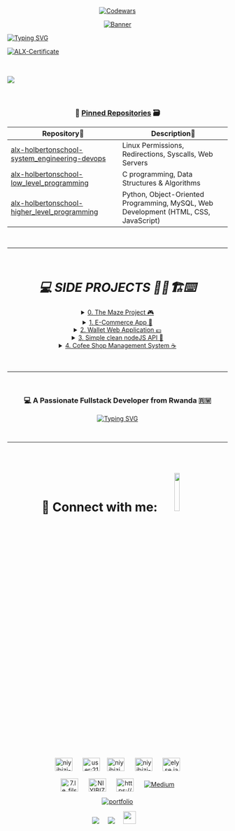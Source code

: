 <div align="center">
  
<!--<h2> <picture><img src="https://media.giphy.com/media/WUlplcMpOCEmTGBtBW/giphy.gif" width="50"></picture> <b>👷Elysée NIYIBIZI👨🏿‍💻 | 💻 Software Engineer | 🛸 Kigali, Rwanda🇷🇼</b> <picture><img src="https://media.giphy.com/media/WUlplcMpOCEmTGBtBW/giphy.gif" width="50"></picture> </h2>
<br /><br />

<!--![My Banner](https://github.com/elyse502/elyse502/assets/125453474/51d554b8-89d4-4e80-9cb2-469a97e46f36)-->

[![Codewars](https://www.codewars.com/users/Elysee%20NIYIBIZI/badges/small)](https://www.codewars.com/users/Elysee%20NIYIBIZI)

[![Banner](https://github.com/elyse502/elyse502/assets/125453474/464d11a8-3cc0-4eae-ace5-e7510295b267)](https://elyse502.github.io/Elysee-Portfolio/)
</div>

[![Typing SVG](https://readme-typing-svg.herokuapp.com/?color=tokyonight&size=35&center=true&vCenter=true&width=1000&lines=HELLO+THERE!;MEET+A+PROGRAMMER,;I'M+INTERESTED+IN+AI+AND+MACHINE+LEARNING;I+ENJOY+CODING+AND+WATCHING+FOOTBALL+:%29)](https://git.io/typing-svg)

[![ALX-Certificate](https://github.com/elyse502/elyse502/assets/125453474/b86ef685-7629-41bb-aaff-c1279eecb475)](https://intranet.alxswe.com/certificates/NGS28TyRP7)

<br /><br /><img src="https://user-images.githubusercontent.com/73097560/115834477-dbab4500-a447-11eb-908a-139a6edaec5c.gif"><br /><br /><br />

<div align="center">

### 📍 [Pinned Repositories](https://github.com/elyse502/ALX-PROJECTS) 🗃</div>

| Repository📂 | Description📝 |
| ------------ | -------------- |
| [alx-holbertonschool-system_engineering-devops](https://github.com/elyse502/alx-system_engineering-devops) | Linux Permissions, Redirections, Syscalls, Web Servers |
| [alx-holbertonschool-low_level_programming](https://github.com/elyse502/alx-low_level_programming) | C programming, Data Structures & Algorithms |
| [alx-holbertonschool-higher_level_programming](https://github.com/elyse502/alx-higher_level_programming) | Python, Object-Oriented Programming, MySQL, Web Development (HTML, CSS, JavaScript) |

<br /><hr /><br />

<div align="center">
<h1><em>💻 SIDE PROJECTS 👷‍♂️🏗️⌨️</em></h1>

<details>
<summary><a href="https://github.com/elyse502/The-Maze-Project-Page">0. The Maze Project 🎮</a></summary><br>
<a href="https://github.com/elyse502/The-Maze-Project-Page"><b>LINK 🔗</b></a>
<p>This project is a first person 3D maze game. Similar to Wolfenstein or Doom, minus enemies and weapons, although they may be added later. It was made using SDL2 and C. It runs on Mac OS X and Linux/Ubuntu. The game uses the technique raycasting to create the apparent 3D nature of the maze. The Maze is a 3D Maze game that uses ray casting to render a 2D map into a 3D navigable world!</p></p>
</details>

<details>
<summary><a href="https://github.com/elyse502/ecommerce-app">1. E-Commerce App 🛒</a></summary><br>
<a href="https://github.com/elyse502/ecommerce-app"><b>LINK 🔗</b></a>
<p>This E-Commerce App is a full-stack web application that enables users to explore a variety of products, filter them based on specific attributes, and add items to their cart by selecting desired variants like size. Users can place orders by providing delivery addresses and selecting their preferred payment method—either Cash on Delivery (COD) or Online Payment. The application integrates Stripe as the online payment gateway, ensuring secure and seamless transactions.
</p>
</details>

<details>
<summary><a href="https://github.com/elyse502/wallet-app-task-force">2. Wallet Web Application 💷</a></summary><br>
<a href="https://github.com/elyse502/wallet-app-task-force"><b>LINK 🔗</b></a>
<p>A comprehensive web application for managing multiple financial accounts, tracking expenses, and monitoring budgets across different payment methods (bank accounts, mobile money, cash, etc.). Built with React.js, Node.js, Express, and MongoDB.</p>
</details>

<details>
<summary><a href="https://github.com/elyse502/API-SIMPLE-Client">3. Simple clean nodeJS API 🛜</a></summary><br>
<a href="https://github.com/elyse502/API-SIMPLE-Client"><b>LINK 🔗</b></a>
<p>A simple clean REST API built with NodeJS, express with a n-tier architecture (organized into layers).</p>
</details>

<details>
<summary><a href="https://github.com/elyse502/coffee-blend">4. Cofee Shop Management System ☕</a></summary><br>
<a href="https://github.com/elyse502/coffee-blend"><b>LINK 🔗</b></a>
<p>Coffee Shop Management System with PHP MySQL Bootstrap PayPal and PDO.</p>
</details>

</div>

<br /><hr /><br />

<h3 align="center"> 💻 A Passionate Fullstack Developer from Rwanda 🇷🇼</h3>

<p align="center">
  <!-- Typing SVG by DenverCoder1 - https://github.com/DenverCoder1/readme-typing-svg -->
  <a href="https://github.com/elyse502"><img src="https://readme-typing-svg.demolab.com?font=Exo&weight=500&size=24&pause=1000&center=true&vCenter=true&width=320&lines=Full-Stack+Developer;Computer+Science+Student+!;Always+learning+new+things!+" alt="Typing SVG" /></a>
</p>

<br />

---

<br />

<h1 align="center">🔗 Connect with me: <img src='https://raw.githubusercontent.com/ShahriarShafin/ShahriarShafin/main/Assets/handshake.gif' width="15%"> </h1>
<br /><br />
<p align="center">
  <a href="https://www.discord.com/channels/@niyibizi_elysee" target="blank"><img align="center" src="https://raw.githubusercontent.com/rahuldkjain/github-profile-readme-generator/master/src/images/icons/Social/discord.svg" alt="niyibizi-elysee" height="30" width="40" /></a>&nbsp;&nbsp;&nbsp;&nbsp;&nbsp;
<a href="https://stackoverflow.com/users/21958900/niyibizi-elys%c3%a9e" target="blank"><img align="center" src="https://raw.githubusercontent.com/rahuldkjain/github-profile-readme-generator/master/src/images/icons/Social/stack-overflow.svg" alt="user:21958900" height="30" width="40" /></a>&nbsp;&nbsp;&nbsp;
<a href="https://twitter.com/niyibizi_elyse" target="blank"><img align="center" src="https://raw.githubusercontent.com/rahuldkjain/github-profile-readme-generator/master/src/images/icons/Social/twitter.svg" alt="niyibizi_elyse" height="30" width="40" /></a>&nbsp;&nbsp;&nbsp;&nbsp;&nbsp;
<a href="https://linkedin.com/in/niyibizi-elysée" target="blank"><img align="center" src="https://raw.githubusercontent.com/rahuldkjain/github-profile-readme-generator/master/src/images/icons/Social/linked-in-alt.svg" alt="niyibizi-elysée" height="30" width="40" /></a>&nbsp;&nbsp;&nbsp;&nbsp;&nbsp;
<a href="https://fb.com/elyse.jadendrakstar" target="blank"><img align="center" src="https://raw.githubusercontent.com/rahuldkjain/github-profile-readme-generator/master/src/images/icons/Social/facebook.svg" alt="elyse.jadendrakstar" height="30" width="40" /></a><br /><br />
<a href="https://instagram.com/7.le_fils_de_dieu" target="blank"><img align="center" src="https://raw.githubusercontent.com/rahuldkjain/github-profile-readme-generator/master/src/images/icons/Social/instagram.svg" alt="7.le_fils_de_dieu" height="30" width="40" /></a>&nbsp;&nbsp;&nbsp;&nbsp;&nbsp;
<a href="https://hashnode.com/@NIYIBIZI" target="blank"><img align="center" src="https://raw.githubusercontent.com/rahuldkjain/github-profile-readme-generator/master/src/images/icons/Social/hashnode.svg" alt="NIYIBIZI Elysée" height="30" width="40" /></a>&nbsp;&nbsp;&nbsp;&nbsp;&nbsp;
<a href="https://www.youtube.com/channel/UCFak6PPRUK9-AB_-zeDgzkg" target="blank"><img align="center" src="https://raw.githubusercontent.com/rahuldkjain/github-profile-readme-generator/master/src/images/icons/Social/youtube.svg" alt="https://www.youtube.com/channel/UCFak6PPRUK9-AB_-zeDgzkg" height="30" width="40" /></a>&nbsp;&nbsp;&nbsp;&nbsp;&nbsp;
<a href="https://medium.com/@elyseniyibizi502" target="_blank"><img alt="Medium" src="https://img.shields.io/badge/medium-%2312100E.svg?&style=for-the-badge&logo=medium&logoColor=white" /></a>
</p>

<div align="center">
  
[![portfolio](https://img.shields.io/badge/my_portfolio-000?style=for-the-badge&logo=ko-fi&logoColor=white)](https://elyse502.github.io/Elysee-Portfolio/)

</div>

<p align="center">
  <a target="_blank"href="https://www.linkedin.com/in/niyibizi-elys%C3%A9e/"><img src="https://img.shields.io/badge/linkedin-%230077B5.svg?&style=for-the-badge&logo=linkedin&logoColor=white" /></a>&nbsp;&nbsp;&nbsp;&nbsp;
  <a href="mailto:elyseniyibizi502@gmail.com"><img src="https://img.shields.io/badge/gmail-%23D14836.svg?&style=for-the-badge&logo=gmail&logoColor=white" /></a>&nbsp;&nbsp;&nbsp;&nbsp;
  <a target="_blank"href="https://wa.me/250784652570"><img  height= "29"src="https://img.shields.io/badge/-Whatsapp-4CA143?style=flat-square&labelColor=4CA143&logo=whatsapp&logoColor=white&link=https://api.whatsapp.com/send?phone=250785478696" /></a>&nbsp;&nbsp;&nbsp;&nbsp;
</p><br /><br />

<!--

<div align="center">

---
# :octocat: _😊I'm Glad to see you here🤝!_ :octocat:
Feel free to explore and get in touch! 🌐
</div>

```groovy
~ FilsDeDieu🔍

                  ......                     NIYIBIZIElysée@github👨‍💻 
            .::############::.               ----------------------
        .:######################:.           OS: Linux, CentOS, Windows
     .:############################:.        Role: Cybersecurity, DevSecOps 
   .:#####´`³################³´`####:.       Uptime: 2 years +
  .#######.   `´´        ``´   .#######.     Packages: 54 (github), 23 (aur)
 .########:                    :########.
.########´                      `########.   Language Skills: Python / Java / C / C++ / Go Lang
:########                        ########:   Unix Skills: POSIX Shell / Bash / AWK / Regex / Perl
.########.                      .########.   Web Skills: HTML / CSS / JavaScript / PHP  
 .########:.                  .:########.    Text Formatting Skills: TeX / roff
  .############:..      ..:############.     Other Language Skills: TIBasic / Batch
    .###. `³####´        `###########.
      `###:. `³´          #########`         Languages_spoken: ["en_US", "fr_FR", "kinya_RW"]
        `³######          ######³´
            `³³´          `³³´           
                                             Technologies: Linux, Docker, Splunk, Graylog, ArcSight
                                             Cloud: Oracle, Azure, AWS
                                             Databases Skills: Oracle, MySQl, SQLite, MongoDB, Cassandra

                                             Blogs: Dev
                                             Contacts: [elyseniyibizi502@gmail.com, +250784652570]
~ neofetch
```

![](https://visitor-badge.laobi.icu/badge?page_id=elyse502.elyse502)      [![Github](https://img.shields.io/github/followers/elyse502?label=Follow&style=social)](https://github.com/elyse502)

<div align="center">

<h2><i>📍Full Stack Software Engineer💻</i></h2>

<!--![Full Stack Software Engineer](https://github.com/elyse502/elyse502/blob/main/68747470733a2f2f63646e2e6472696262626c652e636f6d2f75736572732f3733303730332f73637265656e73686f74732f363538313234332f6176656e746f2e676966.gif)-->

<!--

<div align="center">
  <h3>😎 An Introvert 🤠</h3>
	<br>
	<img src="https://raw.githubusercontent.com/knowbee/hosting/master/assets/intore.gif" width="auto" height="100">
	<br>
  <br>
</div><hr/>

<h2> <picture><img src="https://media.giphy.com/media/WUlplcMpOCEmTGBtBW/giphy.gif" width="50"></picture> <b>👷Elysée NIYIBIZI👨🏿‍💻 | 💻 Software Engineer | 🛸 Kigali, Rwanda🇷🇼</b> <picture><img src="https://media.giphy.com/media/WUlplcMpOCEmTGBtBW/giphy.gif" width="50"></picture> </h2>

*My Name is **Elysée NIYIBIZI**👨‍💼 from [Rwanda🇷🇼](https://en.wikipedia.org/wiki/Rwanda), I'm a Full-stack Software Engineer | Alumni [**@alx_africa**](https://www.alxafrica.com/)🏫 and Writer⌨️. **`God`** fearing man🛐⛪️🛐. I love programming, reading, writing and speaking👌. I have skills in `C`, `C++` `JavaScript`, as well as elementary `Python` and `Django`🗂️. I am now a graduate of the [`ALX-Holberton Software Engineering Programme`](https://medium.com/@ehoneahobed/how-to-adequately-prepare-for-the-alx-software-engineering-program-5584786dc27f), and we really learnt a lot more things. As a Software Engineer🖥️, I enjoy using my obsessive attention to detail, my unequivocal love for making things that change the world🌍. That's why I like to make things that make a difference💯.*

_I believe that good design is not just about aesthetics, but also about usability and accessibility. My goal is to create websites that are not only visually appealing, but also easy to use and accessible to everyone🛫._

*When I'm not coding, you can find me in the game center or exploring new tech company in the [city](https://www.kigalicity.gov.rw/)([Kigali](https://en.wikipedia.org/wiki/Kigali)). I also enjoy reading books and watching documentaries.*

![7_Do-hard-things-100](https://github.com/elyse502/elyse502/assets/125453474/6d58ea70-e504-4fa1-ac6c-14cac7dccd01)
</div>

<p align="center">
  <a href="https://git.io/typing-svg"><img src="https://readme-typing-svg.herokuapp.com?font=Fira+Code&size=22&pause=1000&width=435&lines=Tomorrow+will+be+better%2C+;and+if+its+not+;I'll+say+it+again!+" alt="Typing SVG" /></a></p>

<img src="https://user-images.githubusercontent.com/73097560/115834477-dbab4500-a447-11eb-908a-139a6edaec5c.gif">

# <b>💼 Skills and Experience </b> <picture><img src = "https://media2.giphy.com/media/QssGEmpkyEOhBCb7e1/giphy.gif?cid=ecf05e47a0n3gi1bfqntqmob8g9aid1oyj2wr3ds3mg700bl&rid=giphy.gif" width = 10%></picture>
* 🔅 React
* 📱 React Native
* 💻 HTML, CSS, JC

---

<h1 align="left">🍿 Tech stack - Languages and Tools 🚀:</h1>

<!--<p align="left"> <a href="https://www.cprogramming.com/" target="_blank" rel="noreferrer"> <img src="https://raw.githubusercontent.com/devicons/devicon/master/icons/c/c-original.svg" alt="c" width="40" height="40"/> </a> <a href="https://git-scm.com/" target="_blank" rel="noreferrer"> <img src="https://www.vectorlogo.zone/logos/git-scm/git-scm-icon.svg" alt="git" width="40" height="40"/> </a> <a href="https://developer.mozilla.org/en-US/docs/Web/JavaScript" target="_blank" rel="noreferrer"> <img src="https://raw.githubusercontent.com/devicons/devicon/master/icons/javascript/javascript-original.svg" alt="javascript" width="40" height="40"/> </a> <a href="https://www.linux.org/" target="_blank" rel="noreferrer"> <img src="https://raw.githubusercontent.com/devicons/devicon/master/icons/linux/linux-original.svg" alt="linux" width="40" height="40"/> </a> <a href="https://www.photoshop.com/en" target="_blank" rel="noreferrer"> <img src="https://raw.githubusercontent.com/devicons/devicon/master/icons/photoshop/photoshop-line.svg" alt="photoshop" width="40" height="40"/> </a> <a href="https://www.python.org" target="_blank" rel="noreferrer"> <img src="https://raw.githubusercontent.com/devicons/devicon/master/icons/python/python-original.svg" alt="python" width="40" height="40"/> </a> <a href="https://www.vagrantup.com/" target="_blank" rel="noreferrer"> <img src="https://www.vectorlogo.zone/logos/vagrantup/vagrantup-icon.svg" alt="vagrant" width="40" height="40"/> </a> </p>-->

<!--<h3 align="left">Programming Languages:</h3>
<P align="left"> 
  <!--   javascript -->
  <!--<a href="https://developer.mozilla.org/en-US/docs/Web/JavaScript" target="_blank" rel="noreferrer"> <img src="https://raw.githubusercontent.com/devicons/devicon/master/icons/javascript/javascript-original.svg" alt="javascript" height="40" width="70" margin="10"/> </a>
  <!--   typescript -->
  <!--<a href="https://www.typescriptlang.org/" target="_blank" rel="noreferrer"> <img src="https://raw.githubusercontent.com/devicons/devicon/master/icons/typescript/typescript-original.svg" alt="typescript" height="40" width="70" margin="10"/> </a>
  <!--   python -->
  <!--<a href="https://www.python.org" target="_blank" rel="noreferrer"> <img src="https://raw.githubusercontent.com/devicons/devicon/master/icons/python/python-original.svg" alt="python" height="40" width="70" margin="10"/> </a>
  <!--   c programing -->
  <!--<a href="https://www.cprogramming.com/" target="_blank" rel="noreferrer"> <img src="https://raw.githubusercontent.com/devicons/devicon/master/icons/c/c-original.svg" alt="c" height="40" width="70" margin="10"/> </a> 
  
</P>
<h3 align="left">Frontend Development:</h3>
<P align="left">
  <!--   reactjs -->
  <!--<a href="https://reactjs.org/" target="_blank" rel="noreferrer"> <img src="https://raw.githubusercontent.com/devicons/devicon/master/icons/react/react-original-wordmark.svg" alt="react" height="40" width="70" margin="10""/> </a>
  <!--   redux -->
  <!--<a href="https://redux.js.org" target="_blank" rel="noreferrer"> <img src="https://raw.githubusercontent.com/devicons/devicon/master/icons/redux/redux-original.svg" alt="redux" height="40" width="70" margin="10"/> </a> 
<!--   sass -->
  <!--<a href="https://sass-lang.com" target="_blank" rel="noreferrer"> <img src="https://raw.githubusercontent.com/devicons/devicon/master/icons/sass/sass-original.svg" alt="sass" height="40" width="70" margin="10"/> </a>
<!--   css -->
  <!--<a href="https://www.w3schools.com/css/" target="_blank" rel="noreferrer"> <img src="https://raw.githubusercontent.com/devicons/devicon/master/icons/css3/css3-original-wordmark.svg" alt="css3" height="40" width="70" margin="10"/> </a>
<!--   html -->
  <!--<a href="https://www.w3.org/html/" target="_blank" rel="noreferrer"> <img src="https://raw.githubusercontent.com/devicons/devicon/master/icons/html5/html5-original-wordmark.svg" alt="html5" height="40" width="70" margin="10"/> </a>
  <!--   babel -->
  <!--<a href="https://babeljs.io/" target="_blank" rel="noreferrer"> <img src="https://cdn.icon-icons.com/icons2/2415/PNG/512/babel_plain_logo_icon_146633.png" alt="babel" height="40" width="70" margin="10"/> </a>
  <!--   webpack -->
  <!--<a href="https://webpack.js.org" target="_blank" rel="noreferrer"> <img src="https://cdn.icon-icons.com/icons2/2415/PNG/512/webpack_plain_logo_icon_146297.png" alt="webpack" height="40" width="70" margin="10"/> </a> 
</P>

<h3 align='left'>Backend Development:</h3>
<p align='left'>
  <!--   nodejs -->
  <!--<a href="https://nodejs.org" target="_blank" rel="noreferrer"> <img src="https://raw.githubusercontent.com/devicons/devicon/master/icons/nodejs/nodejs-original-wordmark.svg" alt="nodejs" height="40" width="70" margin="10"/> </a>
   <!--   flask -->
  <!--<a href="https://flask.palletsprojects.com/" target="_blank" rel="noreferrer"> <img src="https://www.vectorlogo.zone/logos/pocoo_flask/pocoo_flask-icon.svg" alt="flask" height="40" width="70" margin="10"/> </a>
  <!--   nginx -->
  <!--<a href="https://www.nginx.com" target="_blank" rel="noreferrer"> <img src="https://raw.githubusercontent.com/devicons/devicon/master/icons/nginx/nginx-original.svg" alt="nginx" height="40" width="70" margin="10"/> </a>
</p>

<h3 align='left'>Database:</h3>
<p align='left'>
<!--   mysql -->
  <!--<a href="https://www.mysql.com/" target="_blank" rel="noreferrer"> <img src="https://raw.githubusercontent.com/devicons/devicon/master/icons/mysql/mysql-original-wordmark.svg" alt="mysql" height="40" width="70" margin="10"/> </a>
  <!--   sqllite -->
  <!--<a href="https://www.sqlite.org/" target="_blank" rel="noreferrer"> <img src="https://www.vectorlogo.zone/logos/sqlite/sqlite-icon.svg" alt="sqlite" height="40" width="70" margin="10"/> </a>
  <!--   mongodb -->
  <!--<a href="https://www.mongodb.com/" target="_blank" rel="noreferrer"> <img src="https://raw.githubusercontent.com/devicons/devicon/master/icons/mongodb/mongodb-original-wordmark.svg" alt="mongodb" height="40" width="70" margin="10"/> </a>
<!--   postgre -->
  <!--<a href="https://www.postgresql.org" target="_blank" rel="noreferrer"> <img src="https://raw.githubusercontent.com/devicons/devicon/master/icons/postgresql/postgresql-original-wordmark.svg" alt="postgresql" height="40" width="70" margin="10"/> </a></p>

<h3 align='left'>Testing:</h3>
<p align='left'>
<!--   postman -->
  <!--<a href="https://postman.com" target="_blank" rel="noreferrer"> <img src="https://www.vectorlogo.zone/logos/getpostman/getpostman-icon.svg" alt="postman" height="40" width="70" margin="10"/> </a>
<!--   jest -->
<!--<a href="https://jestjs.io" target="_blank" rel="noreferrer"> <img src="https://www.vectorlogo.zone/logos/jestjsio/jestjsio-icon.svg" alt="jest" height="40" width="70" margin="10"/> </a
</p>

<h3 align="left">Other Tools:</h3>
<p align="left"> 
<!--   git -->
  <!--<a href="https://git-scm.com/" target="_blank" rel="noreferrer"> <img src="https://www.vectorlogo.zone/logos/git-scm/git-scm-icon.svg" alt="git" height="40" width="70" margin="10""/> </a>
  <!--   github -->
  <!--<a href="https://github.com/" target="_blank" rel="noreferrer"> <img src="https://cdn.icon-icons.com/icons2/936/PNG/512/github-logo_icon-icons.com_73546.png" alt="GitHub" height="40" width="50" margin="10"/> </a>
<!--   linux -->
  <!--<a href="https://www.linux.org/" target="_blank" rel="noreferrer"> <img src="https://raw.githubusercontent.com/devicons/devicon/master/icons/linux/linux-original.svg" alt="linux" height="40" width="70" margin="10""/> </a>
  <!--   photoshop -->
  <!--<a href="https://www.photoshop.com/en" target="_blank" rel="noreferrer"> <img src="https://raw.githubusercontent.com/devicons/devicon/master/icons/photoshop/photoshop-line.svg" alt="photoshop" width="40" height="40"/> </a>
  <!--   ubuntu -->
  <!--<a href="https://ubuntu.com/" target="_blank" rel="noreferrer"> <img src="https://cdn.icon-icons.com/icons2/2429/PNG/512/ubuntu_logo_icon_147216.png" alt="ubuntu" height="40" width="50" margin="10""/> </a>
<!--   vagrant -->
  <!--<a href="https://www.vagrantup.com/" target="_blank" rel="noreferrer"> <img src="https://www.vectorlogo.zone/logos/vagrantup/vagrantup-icon.svg" alt="vagrant" height="40" width="70" margin="10"/> </a>
  <!--   vs code -->
  <!--<a href="https://code.visualstudio.com/" target="_blank" rel="noreferrer"> <img src="https://cdn.icon-icons.com/icons2/2107/PNG/512/file_type_vscode_icon_130084.png" alt="VsCode" height="40" width="50" margin="10"/> </a>
   <!--   vim -->
  <!--<a href="https://www.vim.org/" target="_blank" rel="noreferrer"> <img src="https://cdn.icon-icons.com/icons2/2415/PNG/512/vim_original_logo_icon_146312.png" alt="Vim editor" height="40" width="50" margin="10"/> </a>
  <!--   npm -->
  <!--<a href="https://www.npmjs.com/" target="_blank" rel="noreferrer"> <img src="https://cdn.icon-icons.com/icons2/2415/PNG/512/npm_original_wordmark_logo_icon_146402.png" alt="npm" wheight="40" width="50" margin="10""/> </a>
</p><br /><br />



<details> 
  <summary><h3>🛠️ My Favorite Tools 🛠️</h3></summary>
  <!-- Some badges are from https://github.com/Ileriayo/markdown-badges -->

  <!--<h3>👨‍💻 Programming and Markup Languages 🚀</h3>

  <p>
      <a href="https://github.com/search?q=user%3ADenverCoder1+language%3Aassembly"><img alt="MIPS Assembly" src="https://custom-icon-badges.demolab.com/badge/Assembly-525252.svg?logo=asm-hex&logoColor=white"></a>
      <a href="https://github.com/search?q=user%3ADenverCoder1+language%3Abash"><img alt="Bash" src="https://img.shields.io/badge/Bash-121011.svg?logo=gnu-bash&logoColor=white"></a>
      <a href="https://github.com/search?q=user%3ADenverCoder1+language%3Ac"><img alt="C" src="https://custom-icon-badges.demolab.com/badge/C-03599C.svg?logo=c-in-hexagon&logoColor=white"></a>
      <a href="https://github.com/search?q=user%3ADenverCoder1+language%3Acpp"><img alt="C++" src="https://custom-icon-badges.demolab.com/badge/C++-9C033A.svg?logo=cpp2&logoColor=white"></a>
      <a href="https://github.com/search?q=user%3ADenverCoder1+language%3Acsharp"><img alt="C#" src="https://custom-icon-badges.demolab.com/badge/C%23-68217A.svg?logo=cs2&logoColor=white"></a>
      <a href="https://github.com/search?q=user%3ADenverCoder1+language%3Aceylon"><img alt="Ceylon" src="https://custom-icon-badges.demolab.com/badge/Ceylon-E39842.svg?logo=ceylon&logoColor=white"></a>
      <a href="https://github.com/search?q=user%3ADenverCoder1+language%3Acss"><img alt="CSS" src="https://img.shields.io/badge/CSS-1572B6.svg?logo=css3&logoColor=white"></a>
      <a href="https://github.com/search?q=user%3ADenverCoder1+language%3Ags"><img alt="Google Apps Script" src="https://custom-icon-badges.demolab.com/badge/Google%20Apps%20Script-02569B.svg?logo=gs&logoColor=white"></a>
      <a href="https://github.com/search?q=user%3ADenverCoder1+language%3Ahtml"><img alt="HTML" src="https://img.shields.io/badge/HTML-E34F26.svg?logo=html5&logoColor=white"></a>
      <a href="https://github.com/search?q=user%3ADenverCoder1+language%3Ajava"><img alt="Java" src="https://custom-icon-badges.demolab.com/badge/Java-007396.svg?logo=java&logoColor=white"></a>
      <a href="https://github.com/search?q=user%3ADenverCoder1+language%3Ajavascript"><img alt="JavaScript" src="https://img.shields.io/badge/JavaScript-F7DF1E.svg?logo=javascript&logoColor=black"></a>
      <a href="https://github.com/search?q=user%3ADenverCoder1+language%3Atex"><img alt="LaTeX" src="https://img.shields.io/badge/LaTeX-008080.svg?logo=LaTeX&logoColor=white"></a>
      <a href="https://github.com/search?q=user%3ADenverCoder1+language%3Amarkdown"><img alt="Markdown" src="https://img.shields.io/badge/Markdown-000000.svg?logo=markdown&logoColor=white"></a>
      <a href="https://github.com/search?q=user%3ADenverCoder1+language%3Ajavascript"><img alt="Node.js" src="https://img.shields.io/badge/Node.js-43853D.svg?logo=node.js&logoColor=white"></a>
      <a href="https://github.com/search?q=user%3ADenverCoder1+language%3Aphp"><img alt="PHP" src="https://img.shields.io/badge/PHP-777BB4.svg?logo=php&logoColor=white"></a>
      <a href="https://github.com/search?q=user%3ADenverCoder1+language%3Aprolog"><img alt="Prolog" src="https://custom-icon-badges.demolab.com/badge/Prolog-E61B23.svg?logo=swi-prolog&logoColor=white"></a>
      <a href="https://github.com/search?q=user%3ADenverCoder1+language%3Apython"><img alt="Python" src="https://img.shields.io/badge/Python-14354C.svg?logo=python&logoColor=white"></a>
      <a href="https://github.com/search?q=user%3ADenverCoder1+language%3Ar"><img alt="R" src="https://img.shields.io/badge/R-276DC3.svg?logo=r&logoColor=white"></a>
      <a href="https://github.com/search?q=user%3ADenverCoder1+language%3Arst"><img alt="Restructured Text" src="https://img.shields.io/badge/Restructured Text-3a4148.svg?logo=readthedocs&logoColor=white"></a>
      <a href="https://github.com/search?q=user%3ADenverCoder1+language%3Ascratch"><img alt="Scratch" src="https://img.shields.io/badge/Scratch-4D97FF.svg?logo=scratch&logoColor=white"></a>
      <a href="https://github.com/search?q=user%3ADenverCoder1+language%3Asql"><img alt="SQL" src="https://custom-icon-badges.demolab.com/badge/SQL-025E8C.svg?logo=database&logoColor=white"></a>
      <a href="https://github.com/search?q=user%3ADenverCoder1+language%3Asvg"><img alt="SVG+XML" src="https://img.shields.io/badge/SVG%2BXML-e0982c.svg?logo=svg&logoColor=white"></a>
      <a href="https://github.com/search?q=user%3ADenverCoder1+language%3AtypeScript"><img alt="TypeScript" src="https://img.shields.io/badge/TypeScript-007ACC.svg?logo=typescript&logoColor=white"></a>
  </p>

  <h3>🧰 Frameworks and Libraries 💼</h3>

  <p>
      <a href="#"><img alt="Arduino" src="https://img.shields.io/badge/-Arduino-00979D?logo=Arduino&logoColor=white"></a>
      <a href="#"><img alt="BlissfulJS" src="https://custom-icon-badges.demolab.com/badge/Bliss.js-3dacc2.svg?logo=bliss&logoColor=white"></a>
      <a href="#"><img alt="Bootstrap" src="https://img.shields.io/badge/Bootstrap-7952B3.svg?logo=bootstrap&logoColor=white"></a>
      <a href="#"><img alt="Cordova" src="https://img.shields.io/badge/-Cordova-E8E8E8?logo=apache-cordova&logoColor=black"></a>
      <a href="#"><img alt="Discord.py" src="https://custom-icon-badges.demolab.com/badge/Discord.py-0d1620.svg?logo=dpy"></a>
      <a href="#"><img alt="Electron" src="https://img.shields.io/badge/Electron-20232e.svg?logo=electron&logoColor=white"></a>
      <a href="#"><img alt="Express.js" src="https://img.shields.io/badge/Express.js-404d59.svg?logo=express&logoColor=white"></a>
      <a href="#"><img alt="Flask" src="https://img.shields.io/badge/Flask-000000.svg?logo=flask&logoColor=white"></a>
      <a href="#"><img alt="GitHub Actions" src="https://img.shields.io/badge/GitHub%20Actions-2671E5.svg?logo=github%20actions&logoColor=white"></a>
      <a href"#"><img alt="Gunicorn" src="https://img.shields.io/badge/-Gunicorn-499848.svg?logo=gunicorn&logoColor=white"></a>
      <a href="#"><img alt="JUnit" src="https://custom-icon-badges.demolab.com/badge/JUnit-25A162.svg?logo=check-circle&logoColor=white"></a>
      <a href="#"><img alt="Material Design" src="https://img.shields.io/badge/Material%20Design-0081CB.svg?logo=material-design&logoColor=white"></a>
      <a href="#"><img alt="Nextcord" src="https://custom-icon-badges.demolab.com/badge/Nextcord-0d1620.svg?logo=nextcord"></a>
      <a href="#"><img alt="NumPy" src="https://img.shields.io/badge/Numpy-013243.svg?logo=numpy&logoColor=white"></a>
      <a href="#"><img alt="Pandas" src="https://img.shields.io/badge/Pandas-150458.svg?logo=pandas&logoColor=white"></a>
      <a href="#"><img alt="PHPUnit" src="https://custom-icon-badges.demolab.com/badge/PHPUnit-366488.svg?logo=test-tube&logoColor=white"></a>
      <a href="#"><img alt="Praw" src="https://custom-icon-badges.demolab.com/badge/Praw-ff3c0c.svg?logo=praw"></a>
      <a href="#"><img alt="Pytest" src="https://img.shields.io/badge/Pytest-0A9EDC.svg?logo=pytest&logoColor=white"></a>
      <a href="#"><img alt="React" src="https://img.shields.io/badge/React-20232a.svg?logo=react&logoColor=%2361DAFB"></a>
      <a href="#"><img alt="Slim" src="https://custom-icon-badges.demolab.com/badge/Slim-74a045.svg?logo=slim-php"></a>
      <a href="#"><img alt="Symfony" src="https://img.shields.io/badge/Symfony-111111.svg?logo=symfony&logoColor=white"></a>
      <a href="#"><img alt="SymPy" src="https://img.shields.io/badge/Sympy-3B5526.svg?logo=sympy&logoColor=white"></a>
      <a href="#"><img alt="TensorFlow" src="https://img.shields.io/badge/TensorFlow-FF6F00.svg?logo=TensorFlow&logoColor=white"></a>
      <a href="#"><img alt="Wordpress" src="https://img.shields.io/badge/Wordpress-21759B?logo=wordpress&logoColor=white"></a>
      <a href="#"><img alt="WPF (.Net)" src="https://img.shields.io/badge/WPF-5C2D91?logo=.net&logoColor=white"></a>
  </p>

  <h3>🗄️ Databases and Cloud Hosting 🗄️</h3>

  <p>
      <a href="#"><img alt="GitHub Pages" src="https://img.shields.io/badge/GitHub%20Pages-327FC7.svg?logo=github&logoColor=white"></a>
      <a href="#"><img alt="Heroku" src="https://img.shields.io/badge/Heroku-430098.svg?logo=heroku&logoColor=white"></a>
      <a href="#"><img alt="MongoDB" src ="https://img.shields.io/badge/MongoDB-4ea94b.svg?logo=mongodb&logoColor=white"></a>
      <a href="#"><img alt="MySQL" src="https://img.shields.io/badge/MySQL-00f.svg?logo=mysql&logoColor=white"></a>
      <a href="#"><img alt="Notion" src="https://img.shields.io/badge/Notion-010101.svg?logo=notion&logoColor=white"></a>
      <a href="#"><img alt="Oracle" src ="https://img.shields.io/badge/Oracle-F00000.svg?logo=oracle&logoColor=white"></a>
      <a href="#"><img alt="PostgreSQL" src ="https://img.shields.io/badge/PostgreSQL-316192.svg?logo=postgresql&logoColor=white"></a>
      <a href="#"><img alt="Render" src="https://img.shields.io/badge/Render-00979D.svg?logo=render&logoColor=white"></a>
      <a href="#"><img alt="Repl.it" src="https://img.shields.io/badge/Repl.it-0D101E.svg?logo=Replit&logoColor=white"></a>
      <a href="#"><img alt="SQLite" src ="https://img.shields.io/badge/SQLite-07405e.svg?logo=sqlite&logoColor=white"></a>
      <a href="#"><img alt="Vercel" src="https://img.shields.io/badge/Vercel-000000.svg?logo=vercel&logoColor=white"></a>
  </p>

  <h3>💻 Software and Tools 💻</h3>

  <p>
      <a href="#"><img alt="Adobe" src="https://img.shields.io/badge/Adobe-FF0000.svg?logo=adobe&logoColor=white"></a>
      <a href="#"><img alt="Android" src="https://img.shields.io/badge/Android-3DDC84?logo=android&logoColor=white"></a>
      <a href="#"><img alt="Android Studio" src="https://img.shields.io/badge/Android%20Studio-008678.svg?logo=android-studio&logoColor=white"></a>
      <a href="#"><img alt="Arch Linux" src="https://img.shields.io/badge/Arch%20Linux-1793D1.svg?logo=arch-linux&logoColor=white"></a>
      <a href="#"><img alt="Audacity" src="https://img.shields.io/badge/-Audacity-0000CC?logo=audacity&logoColor=white"></a>
      <a href="#"><img alt="Bitwarden" src="https://img.shields.io/badge/-Bitwarden-175DDC?logo=bitwarden&logoColor=white"></a>
      <a href="#"><img alt="Brave" src="https://img.shields.io/badge/-Brave-FB542B?logo=brave&logoColor=white"></a>
      <a href="#"><img alt="Construct 3" src="https://img.shields.io/badge/Construct%203-00b56a.svg?logo=construct-3&logoColor=white"></a>
      <a href="#"><img alt="Dark Reader" src="https://img.shields.io/badge/-Dark%20Reader-141E24?logo=dark-reader&logoColor=white"></a>
      <a href="#"><img alt="Dbeaver" src="https://custom-icon-badges.demolab.com/badge/-Dbeaver-372923?logo=dbeaver-mono&logoColor=white"></a>
      <a href="#"><img alt="Discord" src="https://img.shields.io/badge/-Discord-5865F2.svg?logo=discord&logoColor=white"></a>
      <a href="#"><img alt="Git" src="https://img.shields.io/badge/Git-F05033.svg?logo=git&logoColor=white"></a>
      <a href="#"><img alt="GitHub Desktop" src="https://img.shields.io/badge/GitHub%20Desktop-8034A9.svg?logo=github&logoColor=white"></a>
      <a href="#"><img alt="Google Sheets" src="https://img.shields.io/badge/Sheets-34A853.svg?logo=google%20sheets&logoColor=white"></a>
      <a href="#"><img alt="Inkscape" src="https://img.shields.io/badge/Inkscape-000000?logo=Inkscape&logoColor=white"></a>
      <a href="#"><img alt="Jupyter" src="https://img.shields.io/badge/Jupyter-F37626.svg?logo=Jupyter&logoColor=white"></a>
      <a href="#"><img alt="OBS Studio" src="https://img.shields.io/badge/-OBS-302E31?logo=obs-studio&logoColor=white"></a>
      <a href="#"><img alt="Photopea" src="https://img.shields.io/badge/Photopea-18A497?logo=photopea&logoColor=white"></a>
      <a href="#"><img alt="Postman" src="https://img.shields.io/badge/Postman-FF6C37?logo=postman&logoColor=white"></a>
      <a href="#"><img alt="SonarLint" src="https://img.shields.io/badge/-SonarLint-CB2029?logo=sonarlint&logoColor=white"></a>
      <a href="#"><img alt="Stack Overflow" src="https://img.shields.io/badge/-Stack%20Overflow-FE7A16?logo=stack-overflow&logoColor=white"></a>
      <a href="#"><img alt="Visual Studio Code" src="https://img.shields.io/badge/Visual%20Studio%20Code-0078d7.svg?logo=visual-studio-code&logoColor=white"></a>
  </p>
</details>

---

# 🆔 Talking about Personal Stuff 🤠
- 🌍  I'm based in Kigali, Rwanda 🔭
- 🚀  I'm currently working towards being a [Full-stack engineer](https://www.coursera.org/articles/full-stack-developer) 🌱.
- 🧠  I'm learning as many things as I can about Software Engineering [@alx_africa](https://www.alxafrica.com/) .
- 🌟 I'm a Face of [ALX SE](https://www.facesofalxse.com/).
- 🤝  I'm open to collaborating on interesting projects.
- 💬 Ask me about anything tech related, I am happy to help.
- 💻 I love writing code and learn anythings about it👌. 
- 📫 How to reach me: **elyseniyibizi502@gmail.com** & Phone Number: **+250784652570**☎.

---

<h1 align="center">🔗 Connect with me: <img src='https://raw.githubusercontent.com/ShahriarShafin/ShahriarShafin/main/Assets/handshake.gif' width="15%"> </h1>
<p align="center">
  <a href="https://www.discord.com/channels/@niyibizi_elysee" target="blank"><img align="center" src="https://raw.githubusercontent.com/rahuldkjain/github-profile-readme-generator/master/src/images/icons/Social/discord.svg" alt="niyibizi-elysee" height="30" width="40" /></a>
<a href="https://stackoverflow.com/users/21958900/niyibizi-elys%c3%a9e" target="blank"><img align="center" src="https://raw.githubusercontent.com/rahuldkjain/github-profile-readme-generator/master/src/images/icons/Social/stack-overflow.svg" alt="user:21958900" height="30" width="40" /></a>
<a href="https://twitter.com/niyibizi_elyse" target="blank"><img align="center" src="https://raw.githubusercontent.com/rahuldkjain/github-profile-readme-generator/master/src/images/icons/Social/twitter.svg" alt="niyibizi_elyse" height="30" width="40" /></a>
<a href="https://linkedin.com/in/niyibizi-elysée" target="blank"><img align="center" src="https://raw.githubusercontent.com/rahuldkjain/github-profile-readme-generator/master/src/images/icons/Social/linked-in-alt.svg" alt="niyibizi-elysée" height="30" width="40" /></a>
<a href="https://fb.com/elyse.jadendrakstar" target="blank"><img align="center" src="https://raw.githubusercontent.com/rahuldkjain/github-profile-readme-generator/master/src/images/icons/Social/facebook.svg" alt="elyse.jadendrakstar" height="30" width="40" /></a>
<a href="https://instagram.com/7.le_fils_de_dieu" target="blank"><img align="center" src="https://raw.githubusercontent.com/rahuldkjain/github-profile-readme-generator/master/src/images/icons/Social/instagram.svg" alt="7.le_fils_de_dieu" height="30" width="40" /></a>
<a href="https://hashnode.com/@NIYIBIZI" target="blank"><img align="center" src="https://raw.githubusercontent.com/rahuldkjain/github-profile-readme-generator/master/src/images/icons/Social/hashnode.svg" alt="NIYIBIZI Elysée" height="30" width="40" /></a>
<a href="https://www.youtube.com/channel/UCFak6PPRUK9-AB_-zeDgzkg" target="blank"><img align="center" src="https://raw.githubusercontent.com/rahuldkjain/github-profile-readme-generator/master/src/images/icons/Social/youtube.svg" alt="https://www.youtube.com/channel/UCFak6PPRUK9-AB_-zeDgzkg" height="30" width="40" /></a>
<a href="https://medium.com/@elyseniyibizi502" target="_blank"><img alt="Medium" src="https://img.shields.io/badge/medium-%2312100E.svg?&style=for-the-badge&logo=medium&logoColor=white" /></a>
</p>

<div align="center">
  
[![portfolio](https://img.shields.io/badge/my_portfolio-000?style=for-the-badge&logo=ko-fi&logoColor=white)](https://elyse502.github.io/Elysee-Portfolio/)

</div>

<p align="center">
  <a target="_blank"href="https://www.linkedin.com/in/niyibizi-elys%C3%A9e/"><img src="https://img.shields.io/badge/linkedin-%230077B5.svg?&style=for-the-badge&logo=linkedin&logoColor=white" /></a>&nbsp;&nbsp;&nbsp;&nbsp;
  <a href="mailto:elyseniyibizi502@gmail.com"><img src="https://img.shields.io/badge/gmail-%23D14836.svg?&style=for-the-badge&logo=gmail&logoColor=white" /></a>&nbsp;&nbsp;&nbsp;&nbsp;
  <a target="_blank"href="https://wa.me/250784652570"><img  height= "29"src="https://img.shields.io/badge/-Whatsapp-4CA143?style=flat-square&labelColor=4CA143&logo=whatsapp&logoColor=white&link=https://api.whatsapp.com/send?phone=250785478696" /></a>&nbsp;&nbsp;&nbsp;&nbsp;
</p>

<h3 align="center"> 💻 A Passionate Backend Developer from Rwanda 🇷🇼</h3>

<p align="center">
  <!-- Typing SVG by DenverCoder1 - https://github.com/DenverCoder1/readme-typing-svg -->
  <!--<a href="https://github.com/elyse502"><img src="https://readme-typing-svg.demolab.com?font=Exo&weight=500&size=24&pause=1000&center=true&vCenter=true&width=320&lines=Back-End+Developer;Computer+Science+Student+!;Always+learning+new+things!+" alt="Typing SVG" /></a>
</p>

<!-- START NEW SECTION -->
<!--<p align="center">
<!--   <img width="100" src="https://user-images.githubusercontent.com/6661165/91657958-61b4fd00-eb00-11ea-9def-dc7ef5367e34.png" />   -->
  <!--<h2 align="center">🏆 My Github Profile Trophy 🏆</h2>
</p>

<!-- [![trophy](https://github-profile-trophy.vercel.app/?username=elyse502&theme=radical&margin-w=40&margin-h=40)](https://github.com/elyse502) -->

<!--[![𝚝𝚛𝚘𝚙𝚑𝚢](https://github-profile-trophy.vercel.app/?username=elyse502&column=8&margin-w=20&margin-h=0&no-bg=true&no-frame=true&theme=tokyonight)](https://github.com/elyse502)
<hr>
 
<!-- START NEW SECTION -->
<!--<div align="center">
<p>
  <img alt="Docker" src="https://img.shields.io/badge/-Docker-46a2f1?style=flat-square&logo=docker&logoColor=white" />
  <img alt="github actions" src="https://img.shields.io/badge/-Github_Actions-2088FF?style=flat-square&logo=github-actions&logoColor=white" />
  <img alt="Google Cloud Platform" src="https://img.shields.io/badge/-Google_Cloud_Platform-1a73e8?style=flat-square&logo=google-cloud&logoColor=white" />
  <img alt="Heroku" src="https://img.shields.io/badge/-Heroku-430098?style=flat-square&logo=heroku&logoColor=white" />
  <img alt="git" src="https://img.shields.io/badge/-Git-F05032?style=flat-square&logo=git&logoColor=white" />
  <img alt="html5" src="https://img.shields.io/badge/-HTML5-E34F26?style=flat-square&logo=html5&logoColor=white" />
  <img alt="Brave browser" src="https://img.shields.io/badge/-Brave_Browser-FB542B?style=flat-square&logo=brave&logoColor=white" />
  <img alt="Prettier" src="https://img.shields.io/badge/-Prettier-F7B93E?style=flat-square&logo=prettier&logoColor=white" />
  <img alt="Nodejs" src="https://img.shields.io/badge/-Nodejs-43853d?style=flat-square&logo=Node.js&logoColor=white" />
</p>
  
<p align="center">
 <h2 align="center"><img src='https://media1.giphy.com/media/du3J3cXyzhj75IOgvA/giphy.gif?cid=ecf05e47x2g034i9pzwtzzsd3xgg2w9nr94t4tflbbgo3008&rid=giphy.gif' width='3%'> My Github Stats <img src='https://media1.giphy.com/media/du3J3cXyzhj75IOgvA/giphy.gif?cid=ecf05e47x2g034i9pzwtzzsd3xgg2w9nr94t4tflbbgo3008&rid=giphy.gif' width='3%'></h2>

| <img src="https://media.giphy.com/media/iY8CRBdQXODJSCERIr/giphy.gif" width="50"> MY GITHUB STATISTICS <img src="https://media.giphy.com/media/iY8CRBdQXODJSCERIr/giphy.gif" width="50"> |:octocat: My Languages :octocat:
|----|----|
|[![Elysee's github stats](https://github-readme-stats.vercel.app/api?username=elyse502&show_icons=true&theme=dark&hide_title=false)](https://github.com/elyse502)|[![Top Langs](https://github-readme-stats.vercel.app/api/top-langs/?username=elyse502&show_icons=true&theme=dark&layout=compact&hide_title=false)](https://github.com/elyse502)

<p><img align="center" src="https://github-readme-streak-stats.herokuapp.com/?user=elyse502&theme=dark" alt="elyse502" margin="10"/></p>

<hr>

<b>Note:</b> Top languages is only a metric of the languages my public code consists of and doesn't reflect experience or skill level.
  
  <!-- https://github.com/ashutosh00710/github-readme-activity-graph -->

  <!--<a href="https://github.com/ashutosh00710/github-readme-activity-graph"><img alt="elyse502's Activity Graph" src="https://github-readme-activity-graph.vercel.app/graph/?username=elyse502&bg_color=1F222E&color=F8D866&line=F85D7F&point=FFFFFF&hide_border=true" /></a>

<!-- START NEW SECTION -->
<!--<div align="center">
<br><p align="centre"><b>Visitors Count 🔁</b></p>  
<p align="center"><img align="center" src="https://profile-counter.glitch.me/{elyse502}/count.svg" /></p> 
<br></div>


<p align="center">
<!-- <img align="" height='120px' src="https://github.com/aryashah2k/aryashah2k/blob/main/assets/Geometric%20White.gif" /> -->
 <!--<img align="" height='120px' src="https://raw.githubusercontent.com/rodrigograca31/rodrigograca31/master/matrix.svg" />
<!--  <img align="" height='120px' src="https://github.com/aryashah2k/aryashah2k/blob/main/assets/Geometric%20White.gif" /> -->
<!--</p>
<hr>

<p align="center">
 <img src="https://github.com/elyse502/elyse502/assets/125453474/d2d77917-74e7-4e68-98ee-128b8f548035" width=400 height=340>
</p>


# 📊 This week I spent my time on ✨:
<!--START_SECTION:waka-->

<!--```text
Python                   10 hrs 35 mins  █████████████░░░░░░░░░░░░   47.94 %
C Programming Language   08 hrs 07 mins  █████████░░░░░░░░░░░░░░░░   29.98 %
Bash                     05 hrs 02 mins  ██████░░░░░░░░░░░░░░░░░░░   22.08 %
```
<br />

<!--END_SECTION:waka-->


<!--<div align="center">
 <br>
 <p align="centre"><b> Joke of the Day 🤗</b></p>
 
 
![Jokes Card](https://readme-jokes.vercel.app/api)
 
 
<details><summary align="center"> </samp></summary><p align ="centre"> Refresh page to load New joke</p></details>
<br>
</div>

<!-- START NEW SECTION -->

<!--<p align="center">
  <img src="https://raw.githubusercontent.com/Ayushparikh-code/Ayushparikh-code/main/me.gif" width=400 height=340>
  <img src="https://raw.githubusercontent.com/Ayushparikh-code/Ayushparikh-code/main/new.gif" height=340/>
</p>


<!-- GITHUB ACTIVITY GRAPH -->
<!-- ![hezagon's github activity graph](https://activity-graph.herokuapp.com/graph?username=Cyebukayire&theme=react-dark) -->

  <!--</p>

<p align="center">
 <h2 align="center"> 🤝 Support 🤝 | 😉 Your Backing, My Gratitude 🙏</h2>

<br>
<p align="center"> If you find my projects helpful or interesting, you can support me by buying me a coffee! ☕️ </p>
<p align="center"><a href="https://www.buymeacoffee.com/elyseniyibizi"> <img align="center" src="https://cdn.buymeacoffee.com/buttons/v2/default-yellow.png" height="50" width="210" alt="https://www.buymeacoffee.com/elyseniyibizi" /></a></p>
<div id="header" align="center">
  <img src="https://media.giphy.com/media/HwBlFQZFcAoUcPHZdX/giphy.gif" width="100"/>
</div>
<br>

<p align="center"> <h2 align="center"> 🎀 Contributions, 🔥 Issues, and 🥮 Feature Requests🗝️ </h2>
<p align="center"> Contributions, issues, and feature requests are always welcome! Please feel free to create issues or submit pull requests following the GitHub Flow. 🚀 </p>

<p align="center"> <h2 align="center"> 💙 Give it a Star, Share with Friends ✌️ </h2>
<p align="center"> If you like my projects, don't forget to give them a ⭐️ and share them with your friends and colleagues! </p>

<p align="center"> <h2 align="center"> 📬 Let's ❤️ Code 😉 </h2>
<p align="center"> I'm passionate about coding and building interesting projects. Let's collaborate and create amazing things together 📊 </p>

<div id="header" align="center"> <img src="https://github.com/elyse502/elyse502/assets/125453474/b3362eeb-ff56-4320-89a7-f1fb80f73a9f" width="600"/> </div>
  
<p align="center">
 <h2 align="center"> ⚡️ Stay Awesome! ⚡️ </h2>

<br>
<p align="center">  Thank you for visiting my profile and supporting my work. Stay awesome and keep coding! 💪 </p>

<div id="header" align="center">
  <img src="https://media0.giphy.com/media/v1.Y2lkPTc5MGI3NjExazVoOWttb3U1c2JvcWYyODJ6ZTd5cHJiZzEzb2R5cXViMWhoMDczZCZlcD12MV9pbnRlcm5hbF9naWZfYnlfaWQmY3Q9Zw/CcwLAV11cALh3OuEJ5/giphy.gif" />
</div>
 
<img width=100% title="Coder Mkiige." alt="CoderMkiige.0713" src="https://capsule-render.vercel.app/api?type=waving&color=gradient&customColorList=6,11,20&height=150&section=footer&text=Eat🍴-Sleep🛌-Code👨‍💻-Repeat🔁&fontSize=24&fontColor=fff&animation=twinkling&fontAlignY=72"/>













